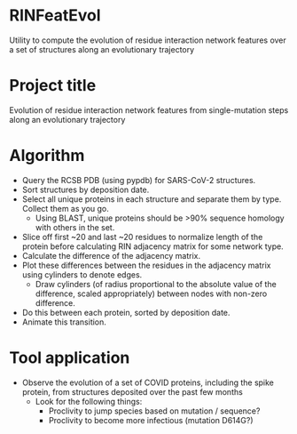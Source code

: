 # RINFeatEvol
Utility to compute the evolution of residue interaction network features over a set of structures along an evolutionary trajectory

# Project title
Evolution of residue interaction network features from single-mutation steps along an evolutionary trajectory

# Algorithm
- Query the RCSB PDB (using pypdb) for SARS-CoV-2 structures.
- Sort structures by deposition date.
- Select all unique proteins in each structure and separate them by type. Collect them as you go.
    - Using BLAST, unique proteins should be >90% sequence homology with others in the set.
- Slice off first ~20 and last ~20 residues to normalize length of the protein before calculating RIN adjacency matrix for some network type.
- Calculate the difference of the adjacency matrix.
- Plot these differences between the residues in the adjacency matrix using cylinders to denote edges.
    - Draw cylinders (of radius proportional to the absolute value of the difference, scaled appropriately) between nodes with non-zero difference.
- Do this between each protein, sorted by deposition date.
- Animate this transition.

# Tool application
- Observe the evolution of a set of COVID proteins, including the spike protein, from structures deposited over the past few months
    - Look for the following things:
        - Proclivity to jump species based on mutation / sequence?
        - Proclivity to become more infectious (mutation D614G?)
